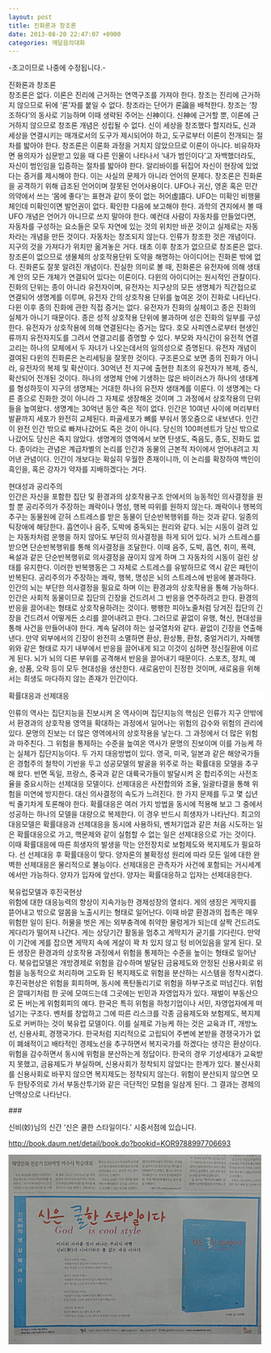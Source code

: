 ```yaml
---
layout: post
title: 진화론과 창조론
date: 2013-08-20 22:47:07 +0900
categories: 깨달음의대화
---
```

-초고이므로 나중에 수정됩니다.-



진화론과 창조론     
창조론은 없다. 이론은 진리에 근거하는 연역구조를 가져야 한다. 창조는 진리에 근거하지 않으므로 뒤에 ‘론’자를 붙일 수 없다. 창조라는 단어가 론論을 배척한다. 창조는 ‘창조하다’의 동사로 기능하며 이때 생략된 주어는 신神이다. 신神에 근거할 뿐, 이론에 근거하지 않으므로 창조론 개념은 성립될 수 없다. 신이 세상을 창조했다 할지라도, 신과 세상을 연결시키는 매개로서의 도구가 제시되어야 하고, 도구로부터 이론이 전개되는 절차를 밟아야 한다. 창조론은 이론화 과정을 거치지 않았으므로 이론이 아니다. 비유하자면 용의자가 심문받고 있을 때 다른 인물이 나타나서 ‘내가 범인이다’고 자백했더라도, 자신이 범인임을 입증하는 절차를 밟아야 한다. 알리바이를 뒤집어 자신이 현장에 있었다는 증거를 제시해야 한다. 이는 사실의 문제가 아니라 언어의 문제다. 창조론은 진화론을 공격하기 위해 급조된 언어이며 잘못된 언어사용이다. UFO나 귀신, 영혼 혹은 민간의약에서 쓰는 ‘몸에 좋다’는 표현과 같이 뜻이 없는 허어虛語다. UFO는 미확인 비행물체인데 미확인이면 발언권이 없다. 확인한 다음에 보고해야 한다. 과학의 견지에서 볼 때 UFO 개념은 언어가 아니므로 쓰지 말아야 한다. 예컨대 사람이 자동차를 만들었다면, 자동차를 구성하는 요소들은 모두 자연에 있는 것의 위치만 바꾼 것이고 실제로는 자동차라는 개념을 만든 것이다. 자동차는 창조되지 않는다. 인류가 창조한 것은 개념이다. 지구의 것을 가져다가 위치만 옮겨놓은 거다. 태초 이후 창조가 없으므로 창조론은 없다. 창조론이 없으므로 생물체의 상호작용단위 도약을 해명하는 아이디어는 진화론 밖에 없다. 진화론도 잘못 알려진 개념이다. 진실한 의미로 볼 때, 진화론은 유전자에 의해 생태계 안의 모든 개체가 연결되어 있다는 이론이다. 다윈의 아이디어는 원시적인 관찰이다. 진화의 단위는 종이 아니라 유전자이며, 유전자는 지구상의 모든 생명체가 직간접으로 연결되어 생명계를 이루며, 유전자 간의 상호작용 단위를 높여온 것이 진화로 나타난다. 다윈 이후 종의 진화에 관한 직접 증거는 없다. 유전자가 진화의 실체이고 종은 진화의 실체가 아니기 때문이다. 종은 성적 상호작용 단위에 불과하며 성은 진화의 일부를 구성한다. 유전자가 상호작용에 의해 연결된다는 증거는 많다. 호모 사피엔스로부터 현생인류까지 유전자지도를 그려서 연결고리를 증명할 수 있다. 부모와 자식간이 유전적 연결고리는 하나의 모체에서 두 자녀가 나오는데서의 일의성으로 증명된다. 유전자 개념이 결여된 다윈의 진화론은 논리세팅을 잘못한 것이다. 구조론으로 보면 종의 진화가 아니라, 유전자의 복제 및 확산이다. 30억년 전 지구에 출현한 최초의 유전자가 복제, 증식, 확산되어 전개된 것이다. 하나의 생명체 안에 기생하는 많은 바이러스가 하나의 생태계를 형성하듯이 지구의 생명체는 거대한 하나의 유전자 생태계를 이룬다. 이 생명계는 다른 종으로 진화한 것이 아니라 그 자체로 생장해온 것이며 그 과정에서 상호작용의 단위들을 높여왔다. 생명계는 30억년 동안 죽은 적이 없다. 인간은 10여년 사이에 머리부터 발끝까지 세포가 완전히 교체된다. 파골세포가 뼈를 부숴서 똥오줌으로 내보낸다. 인간이 완전 인간 밖으로 빠져나갔어도 죽은 것이 아니다. 당신의 100퍼센트가 당신 밖으로 나갔어도 당신은 죽지 않았다. 생명계의 영역에서 보면 탄생도, 죽음도, 종도, 진화도 없다. 종이라는 관념은 계급차별의 논리를 인간과 동물의 근본적 차이에서 얻어내려고 지어낸 관념이다. 인간이 개보다눈 확실히 우월한 존재이니까, 이 논리를 확장하여 백인이 흑인을, 혹은 강자가 약자를 지배하겠다는 거다. 


  


현대성과 공리주의     
인간은 자신을 포함한 집단 및 환경과의 상호작용구조 안에서의 능동적인 의사결정을 원할 뿐 공리주의가 주장하는 쾌락이나 명성, 행복 따위를 원하지 않는다. 쾌락이나 행복의 추구는 동물원에 갇혀 스트레스를 받은 동물이 단순반복행위를 하는 것과 같다. 일종의 틱장애에 해당한다. 흡연이나 음주, 도박에 중독되는 원리와 같다. 뇌는 시동이 걸려 있는 자동차처럼 운행을 하지 않아도 부단히 의사결정을 하게 되어 있다. 뇌가 스트레스를 받으면 단순반복행위를 통해 의사결정을 조달한다. 이때 음주, 도박, 흡연, 취미, 폭력, 욕설과 같은 단순반복행위로 의사결정을 끊이지 않게 하며 그 자동차의 시동이 걸린 상태를 유지한다. 이러한 반복행동은 그 자체로 스트레스를 유발하므로 역시 같은 패턴이 반복된다. 공리주의가 주장하는 쾌락, 행복, 명성은 뇌의 스트레스에 반응에 불과하다. 인간의 뇌는 부단한 의사결정을 필요로 하며 이는 환경과의 상호작용을 통해 가능하다. 인간은 사회적 동물이므로 집단의 긴장을 건드려서 그 반응을 연주하려고 한다. 환경의 반응을 끌어내는 형태로 상호작용하려는 것이다. 팽팽한 피아노줄처럼 당겨진 집단의 긴장을 건드려서 어떻게든 소리를 끌어내려고 한다. 그러므로 끝없이 유행, 혁신, 현대성을 통해 사건을 만들어내야 한다. 계속 달려야 하는 설국열차와 같다. 끝없이 긴장을 연출해 낸다. 만약 외부에서의 긴장이 완전히 소멸하면 환상, 환상통, 환청, 중얼거리기, 자해행위와 같은 형태로 자기 내부에서 반응을 끌어내게 되고 이것이 심하면 정신질환에 이르게 된다. 뇌가 뇌의 다른 부위를 공격해서 반응을 끌어내기 때문이다. 스포츠, 정치, 예술, 상품, 오락 등이 모두 현대성을 생산한다. 새로움만이 진정한 것이며, 새로움을 위해서는 희생도 마다하지 않는 존재가 인간이다. 



<p style="BACKGROUND: #ffffff; mso-pagination: none; mso-padding-alt: 0pt 0pt 0pt 0pt" class="0">
  확률대응과 선제대응
</p>

<p style="BACKGROUND: #ffffff; mso-pagination: none; mso-padding-alt: 0pt 0pt 0pt 0pt" class="0">
  인류의 역사는 집단지능을 진보시켜 온 역사이며 집단지능의 핵심은 인류가 지구 안밖에서 환경과의 상호작용 영역을 확대하는 과정에서 일어나는 위험의 감수와 위험의 관리에 있다. 문명의 진보는 더 많은 영역에서의 상호작용을 낳는다. 그 과정에서 더 많은 위험과 마주친다. 그 위험을 통제하는 수준을 높여온 역사가 문명의 진보이며 이를 가능케 하는 실체가 집단지능이다. 두 가지 대응방법이 있다. 영국, 미국, 일본과 같은 해양국가들은 경험주의 철학이 기반을 두고 성공모델의 발굴을 위주로 하는 확률대응 모델을 추구해 왔다. 반면 독일, 프랑스, 중국과 같은 대륙국가들이 발달시켜 온 합리주의는 사전조율을 중요시하는 선제대응 모델이다. 선제대응은 사전합의와 조율, 일괄타결을 통해 위험을 미연에 방지한다. 대신 의사결정의 속도가 느려진다. 한 가지 문제를 두고 몇 십년씩 줄기차게 토론해야 한다. 확률대응은 여러 가지 방법을 동시에 적용해 보고 그 중에서 성공하는 하나의 모델을 대량으로 복제한다. 이 경우 반드시 희생자가 나타난다. 최고의 대응모델은 확률대응과 선제대응을 동시에 사용하되, 벤처기업과 같은 처음 시도하는 일은 확률대응으로 가고, 핵문제와 같이 실험할 수 없는 일은 선제대응으로 가는 것이다. 이때 확률대응에 따른 희생자의 발생을 막는 안전장치로 보험제도와 복지제도가 필요하다. 선 선제대응 후 확률대응이 맞다. 양자론의 불확정성 원리에 따라 모든 일에 대한 완벽한 선제대응은 물리적으로 불능이다. 선제대응은 관측자가 사건에 포함되는 거시세계에서만 가능하다. 양자가 입자에 앞선다. 양자는 확률대응하고 입자는 선제대응한다.
</p>


  


북유럽모델과 후진국현상     
위험에 대한 대응능력의 향상이 지속가능한 경제성장의 열쇠다. 게의 생장은 게딱지를 뜯어내고 밖으로 알몸을 노출시키는 형태로 일어난다. 이때 바깥 환경과의 접촉은 매우 위험한 일이 된다. 허물을 벗은 게는 외부충격에 취약한 물렁게가 되는데 살짝 건드려도 게다리가 떨어져 나간다. 게는 상당기간 활동을 멈추고 게딱지가 굳기를 기다린다. 만약 이 기간에 게를 잡으면 게딱지 속에 게살이 꽉 차 있지 않고 텅 비어있음을 알게 된다. 모든 생장은 환경과의 상호작용 과정에서 위험을 통제하는 수준을 높이는 형태로 일어난다. 북유럽모델은 개방경제로 위험을 감수하며 발달된 금융제도와 안정된 신용사회로 위험을 능동적으로 처리하며 고도화 된 복지제도로 위험을 분산하는 시스템을 정착시켰다. 후진국현상은 위험을 회피하며, 동시에 폭탄돌리기로 위험을 하부구조로 떠넘긴다. 위험은 깔때기처럼 한 곳에 모여드는데 그곳에는 빈민과 자영업자가 있다. 재벌이 부동산으로 돈 버는게 위험회피의 예다. 한국은 특히 위험을 하청기업이나 서민, 자영업자에게 떠넘기는 구조다. 벤처를 창업하고 그에 따른 리스크를 각종 금융제도와 보험제도, 복지제도로 커버하는 것이 북유럽 모델이다. 이를 실제로 가능케 하는 것은 교육과 IT, 개방노선, 신용사회, 경쟁국가다. 한국처럼 지리적으로 고립되어 주변에 본받을 경쟁국가가 없이 폐쇄적이고 배타적인 경제노선을 추구하면서 복지국가를 하겠다는 생각은 환상이다. 위험을 감수하면서 동시에 위험을 분산하는게 정답이다. 한국의 경우 기성세대가 교육받지 못했고, 금융제도가 부실하며, 신용사회가 정착되지 않았다는 한계가 있다. 불신사회를 신용사회로 바꾸지 않으면 복지제도는 정착되지 않는다. 위험이 분산되지 않으면 모두 한탕주의로 가서 부동산투기와 같은 극단적인 모험을 일삼게 된다. 그 결과는 경제의 난맥상으로 나타난다. 

\### 


  


신비(妙)님의 신간 ‘신은 쿨한 스타일이다.’ 시중서점에 있습니다. 


  


<http://book.daum.net/detail/book.do?bookid=KOR9788997706693>




  


  <img alt="20130821_171901.jpg" src="files/attach/images/198/682/380/20130821_171901.jpg" width="500" height="375" />
